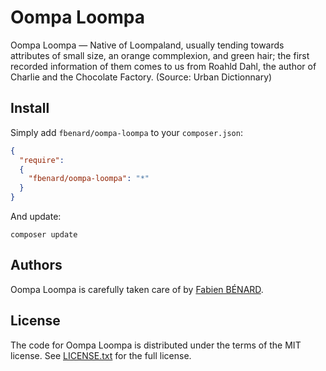 # Oompa Loompa

>
Oompa Loompa — Native of Loompaland, usually tending towards attributes of small size, an orange commplexion, and green hair; the first recorded information of them comes to us from Roahld Dahl, the author of Charlie and the Chocolate Factory.
(Source: Urban Dictionnary)


## Install

Simply add `fbenard/oompa-loompa` to your `composer.json`:

```json
{
  "require": 
  {
    "fbenard/oompa-loompa": "*"
  }
}
```

And update:

```
composer update
```


## Authors

Oompa Loompa is carefully taken care of by [Fabien BÉNARD](http://fabienbenard.com).


## License

The code for Oompa Loompa is distributed under the terms of the MIT license. See [LICENSE.txt](LICENSE.txt) for the full license.
